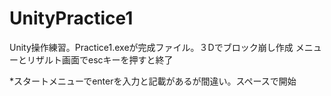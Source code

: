 # UnityPractice1
Unity操作練習。Practice1.exeが完成ファイル。３Dでブロック崩し作成
メニューとリザルト画面でescキーを押すと終了

*スタートメニューでenterを入力と記載があるが間違い。スペースで開始
